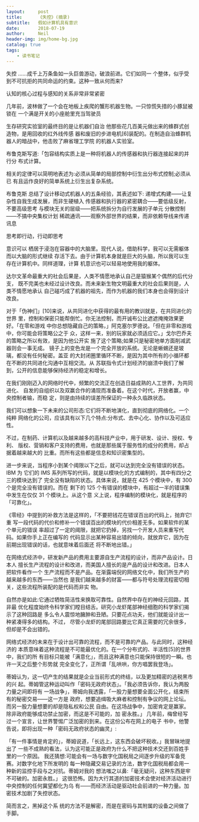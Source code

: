 ```yaml
---
layout:     post
title:      《失控》(摘录)
subtitle:   假如计算机具有意识
date:       2018-07-19
author:     Neil
header-img: img/home-bg.jpg
catalog: true
tags:
    - 读书笔记
---
```


失控
......成千上万条鱼如一头巨兽游动，破浪前进。它们如同一 个整体，似乎受到不可抗拒的共同命运的约束。这种一致从何而来? 

认知的核心过程与感知的关系非常非常紧密 

几年前，波林做了一个会在地板上疾爬的蟹形机器生物。一只惊慌失措的小豚鼠被锁在 一个满是开关的小座舱里充当驾驶员 

生存研究实验室的最终目的是让机器们自治 
他那些花几百美元做出来的蜂群式创造物，是用回收的红外线传感 器和废旧的步进电机[6]装配的。在制造自治蜂群机器人的暗战中，他击败了麻省理工学院 的机器人实验室。 

布鲁克斯写道:「包容结构实质上是一种将机器人的传感器和执行器连接起来的并行分 布式计算。 

相关的定律可以简明地表述为:必须从简单的局部控制中衍生出分布式控制;必须从已 有且运作良好的简单系统上衍生出复杂系统。 

布鲁克斯 总结了设计移动式机器人的五条经验，其表述如下: 
递增式构建——让复杂性自我生成发展，而非生硬植入 传感器和执行器的紧密耦合——要低级反射，不要高级思考 与模块无关的层级——把系统拆分为自行发展的子单元 分散控制——不搞中央集权计划 稀疏通讯——观察外部世界的结果，而非依赖导线来传递讯息 

思考即行动，行动即思考 

意识可以 栖居于浸泡在容器中的大脑里。现代人说，借助科学，我可以无需躯体而以大脑的形式继续 存活下去。由于计算机本身就是巨大的头脑，所以我可以生存在计算机中。同样道理，计算 机意识也可以轻易地使用我的躯体。 

达尔文革命最重大的社会后果是，人类不情愿地承认自己是猿猴某个偶然的后代分支， 既不完美也未经过设计改良。而未来新生物文明最重大的社会后果则是，人类不情愿地承认 自己碰巧成了机器的祖先，而作为机器的我们本身也会得到设计改良。 

对于「伪神们」[10]来说，从共同进化中获得的最有用的教训就是，在共同进化的世界 里，控制和保密只能帮倒忙。你无法控制，而开诚布公比遮遮掩掩效果更好。「在零和游戏 中你总想隐藏自己的策略，」阿克塞尔罗德说。「但在非零和游戏中，你可能会将策略公之于 众，这样一来，别的玩家就必须适应它。」戈尔巴乔夫的策略之所以有效，是因为他公开实 施了这个策略;如果只是秘密地单方面削减武器则会一事无成。 
镜子上的变色龙是一个完全开放的系统。无论是蜥蜴还是玻璃，都没有任何秘密。盖亚 的大封闭圈里循环不断，是因为其中所有的小循环都在不断的共同进化沟通中互相交流。从 苏联指令式计划经济的崩溃中我们了解到，公开的信息能够保持经济的稳定和增长。 

在我们刚刚迈入的网络时代中，频繁的交流正在创造日益成熟的人工世界，为共同进化、 自发的自组织以及双赢合作的涌现而准备着。在这个时代，开放者赢，中央控制者输，而稳 定，则是由持续的误差所保证的一种永久临跌状态。 

我们可以想象一下未来的公司形态:它们将不断地演化，直到彻底的网络化。一个纯粹 网络化的公司，应该具有以下几个特点:分布式、去中心化、协作以及可适应性。 

不过，在制药、计算机以及越来越多的高科技产业中，用于研发、设计、授权、专利、 版权、营销和客户支持的费用，也就是那些属于服务性的成分的费用，却占据着越来越大的 比重。而所有这些都是信息和知识密集型的。

进一步来说，当程序小到某个阈限以下之后，就可以达到完全没有错误的状态。IBM 为 它们的 IMS 系列所写的代码，就是以模块化的方式编制的，其中有四分之三的模块达到了 完全没有缺陷的状态。具体来说，就是在 425 个模块中，有 300 个是完全没有错误的。而在 剩下的 125 个有错误的模块中，有超过一半的错误集中发生在仅仅 31 个模块上。从这个意 义上说，程序编制的模块化，就是程序的「可靠化」。 

《零经》中提到的补救方法是这样的，「不要把钱花在错误百出的代码上，抛弃它!重 写一段代码的代价和修补一个错误百出的模块的代价相差无多。如果软件的某个单元的错误 率超过了一定的阈限，就把它扔掉，另找一个开发人员来重写代码。如果你手上正在编写的 代码显示出某种容易出错的倾向，就放弃它，因为在前期出现错误的话，也就意味着后面还 将不断地出错。」 

在网络式经济中，研发新产品的费用主要源自生产流程的设计，而非产品设计。日本人 擅长生产流程的设计和改进，而美国人擅长的是产品的设计和改进。日本人把软件看作一个 生产流程而不是产品。在渐露端倪的网络文化中，我们所生产的越来越多的东西——当然也 是我们越来越多的财富——都与符号处理流程密切相关，这些流程所装配的是代码而非实 物。 

自然亦是如此:它通过牺牲简洁性来换取可靠性。自然界中存在的神经元回路，其非最 优化程度始终令科学家们瞠目结舌。研究小龙虾尾部神经细胞的科学家们揭示了这种回路是 多么令人震惊地臃肿和丑陋。只要花点功夫，他们就能设计出一种紧凑得多的结构。不过， 尽管小龙虾的尾部回路要比它真正需要的冗余很多，但却是不会出错的。 

网络式经济的未来在于设计出可靠的流程，而不是可靠的产品。与此同时，这种经济的 本质意味着这种流程是不可能最优化的。在一个分布式的、半活性[5]的世界中，我们的所 有目标只能被「满意化」，而且这种满意也只能保持很短的一瞬。也许一天之后整个形势就 完全变化了，正所谓「乱哄哄，你方唱罢我登场」。 

蒂姆认为，这一切产生的结果就是企业当前形式的终结，以及更加精密的逃税黑市的兴 
起。蒂姆管这种运动叫作「密码无政府状态」。「我必须告诉你，我认为两股力量之间即将有 一场战争」，蒂姆向我透露，「一股力量想要全面公开化，结束所有的秘密交易——这一方是 政府，想要追缉吸大麻者和控制有争议的网上论坛。而另一股力量想要的却是隐私权和公民 自由。在这场战争中，加密肯定是赢家。除非政府能够成功禁止加密，而这是不可能的，加 密永胜。」 
几年前，梅曾经写过一个宣言，让世界警惕广泛加密的到来。在这份公布在网上的电子 书中，他警告说，即将出现一种「密码无政府状态的幽灵」: 

「有一件事情是肯定的」，蒂姆说道，「长远上，这东西会破坏税收。」我冒昧地提出了 一些不成熟的看法，认为这可能正是政府为什么不把这种技术交还到百姓手里的一个原因。 我还猜想:可能会有一场与数字化国税局之间逐步升级的军备竞赛。对数字化地下所发明的 每一种隐藏交易记录的方法，数字化国税局都会用一种新的监控手段与之对抗。蒂姆对我的 
想法嗤之以鼻:「毫无疑问，这种东西是牢不可破的。加密永胜。」 这很恐怖。因为大行其道的加密技术会使对经济活动进行中央控制的任何冀望都化为乌 
有——而经济活动是驱动社会前进的一种力量。加密技术加剧了失控状态。

简而言之，黑掉这个系 统的方法不是解密，而是在密码与其附属的设备之间做了手脚。